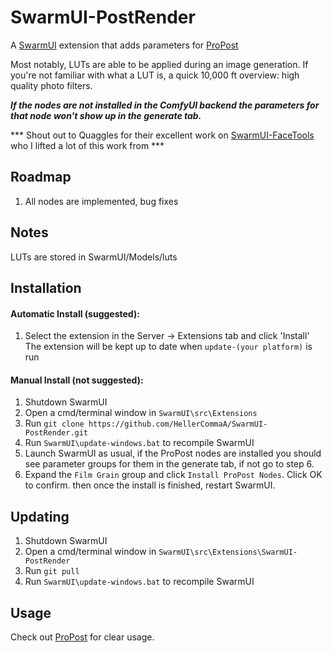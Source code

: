 # SwarmUI-PostRender

A [SwarmUI](https://github.com/mcmonkeyprojects/SwarmUI/) extension that adds parameters for [ProPost](https://github.com/digitaljohn/comfyui-propost/)

Most notably, LUTs are able to be applied during an image generation. If you're not familiar with what a LUT is, a quick 10,000 ft overview: high quality photo filters.

***If the nodes are not installed in the ComfyUI backend the parameters for that node won't show up in the generate tab.***

*** Shout out to Quaggles for their excellent work on [SwarmUI-FaceTools](https://github.com/Quaggles/SwarmUI-FaceTools/tree/master) who I lifted a lot of this work from ***

## Roadmap
1. All nodes are implemented, bug fixes

## Notes
LUTs are stored in SwarmUI/Models/luts

## Installation

#### Automatic Install (suggested):
1. Select the extension in the Server -> Extensions tab and click 'Install'
The extension will be kept up to date when `update-(your platform)` is run

#### Manual Install (not suggested):
1. Shutdown SwarmUI
2. Open a cmd/terminal window in `SwarmUI\src\Extensions`
3. Run `git clone https://github.com/HellerCommaA/SwarmUI-PostRender.git`
4. Run `SwarmUI\update-windows.bat` to recompile SwarmUI
5. Launch SwarmUI as usual, if the ProPost nodes are installed you should see parameter groups for them in the generate tab, if not go to step 6.
6. Expand the `Film Grain` group and click `Install ProPost Nodes`. Click OK to confirm. then once the install is finished, restart SwarmUI.

## Updating
1. Shutdown SwarmUI
2. Open a cmd/terminal window in `SwarmUI\src\Extensions\SwarmUI-PostRender`
3. Run `git pull`
4. Run `SwarmUI\update-windows.bat` to recompile SwarmUI

## Usage
Check out [ProPost](https://github.com/digitaljohn/comfyui-propost/) for clear usage.
